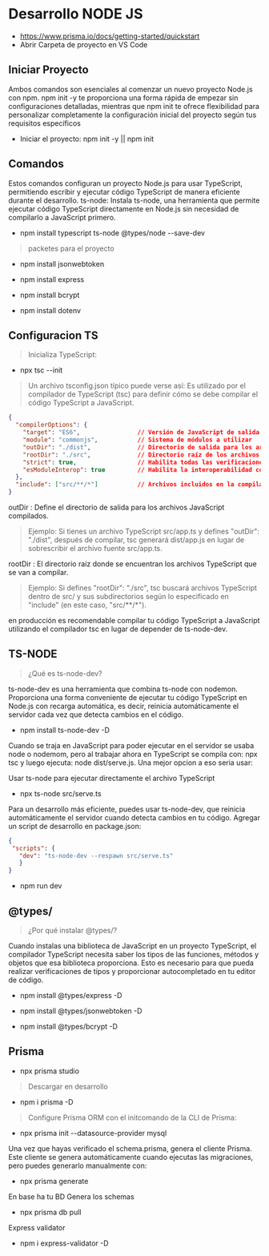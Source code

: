 # Desarrollo NODE JS
- https://www.prisma.io/docs/getting-started/quickstart 
- Abrir Carpeta de proyecto en VS Code

## Iniciar Proyecto
Ambos comandos son esenciales al comenzar un nuevo proyecto Node.js con npm. npm init -y te proporciona una forma rápida de empezar sin configuraciones detalladas, mientras que npm init te ofrece flexibilidad para personalizar completamente la configuración inicial del proyecto según tus requisitos específicos

- Iniciar el proyecto:  npm init -y || npm init

## Comandos
Estos comandos configuran un proyecto Node.js para usar TypeScript, permitiendo escribir y ejecutar código TypeScript de manera eficiente durante el desarrollo.
ts-node: Instala ts-node, una herramienta que permite ejecutar código TypeScript directamente en Node.js sin necesidad de compilarlo a JavaScript primero.
- npm install typescript ts-node @types/node --save-dev
>packetes para el proyecto 
- npm install jsonwebtoken

- npm install express

- npm install bcrypt

- npm install dotenv
## Configuracion TS

>Inicializa TypeScript:
- npx tsc --init
> Un archivo tsconfig.json típico puede verse así: Es utilizado por el compilador de TypeScript (tsc) para definir cómo se debe compilar el código TypeScript a JavaScript.

```json
{
  "compilerOptions": {
    "target": "ES6",                // Versión de JavaScript de salida
    "module": "commonjs",           // Sistema de módulos a utilizar
    "outDir": "./dist",             // Directorio de salida para los archivos compilados
    "rootDir": "./src",             // Directorio raíz de los archivos de entrada
    "strict": true,                 // Habilita todas las verificaciones de tipo estrictas
    "esModuleInterop": true         // Habilita la interoperabilidad con módulos ES
  },
  "include": ["src/**/*"]           // Archivos incluidos en la compilación
}
```
 outDir : Define el directorio de salida para los archivos JavaScript compilados.
 >Ejemplo: Si tienes un archivo TypeScript src/app.ts y defines "outDir": "./dist", después de compilar, tsc generará dist/app.js en lugar de sobrescribir el archivo fuente src/app.ts.
 
 rootDir : El directorio raíz donde se encuentran los archivos TypeScript que se van a compilar.
 >Ejemplo: Si defines "rootDir": "./src", tsc buscará archivos TypeScript dentro de src/ y sus subdirectorios según lo especificado en "include" (en este caso, "src/**/*").

en producción es recomendable compilar tu código TypeScript a JavaScript utilizando el compilador tsc en lugar de depender de ts-node-dev.
## TS-NODE 
> ¿Qué es ts-node-dev?

ts-node-dev es una herramienta que combina ts-node con nodemon. Proporciona una forma conveniente de ejecutar tu código TypeScript en Node.js con recarga automática, es decir, reinicia automáticamente el servidor cada vez que detecta cambios en el código.
- npm install ts-node-dev -D

Cuando se traja en JavaScript para poder ejecutar en el servidor se usaba node o nodemom, pero al trabajar ahora en TypeScript se compila con: npx tsc y luego ejecuta:  node dist/serve.js. 
Una mejor opcion a eso seria usar:

Usar ts-node para ejecutar directamente el archivo TypeScript
- npx ts-node src/serve.ts

 Para un desarrollo más eficiente, puedes usar ts-node-dev, que reinicia automáticamente el servidor cuando detecta cambios en tu código.
 Agregar un script de desarrollo en package.json:
 ```json
{
  "scripts": {
    "dev": "ts-node-dev --respawn src/serve.ts"
    }
}
```
- npm run dev
##  @types/ 
>¿Por qué instalar @types/?

Cuando instalas una biblioteca de JavaScript en un proyecto TypeScript, el compilador TypeScript necesita saber los tipos de las funciones, métodos y objetos que esa biblioteca proporciona. Esto es necesario para que pueda realizar verificaciones de tipos y proporcionar autocompletado en tu editor de código.

- npm install @types/express -D

- npm install @types/jsonwebtoken -D

- npm install @types/bcrypt -D

##  Prisma
- npx prisma studio
 >Descargar en desarrollo

- npm i prisma -D
> Configure Prisma ORM con el initcomando de la CLI de Prisma:

- npx prisma init --datasource-provider mysql

 Una vez que hayas verificado el schema.prisma, genera el cliente Prisma.
Este cliente se genera automáticamente cuando ejecutas las migraciones, pero puedes generarlo manualmente con:

- npx prisma generate

 En base ha tu BD Genera los schemas

- npx prisma db pull

Express validator
 
- npm i express-validator -D
